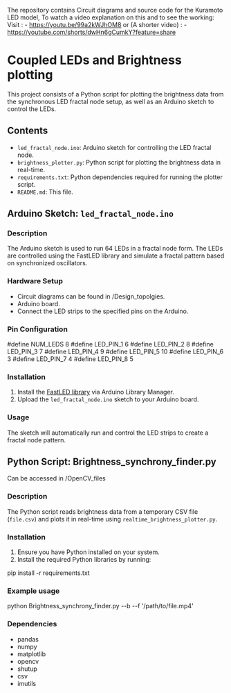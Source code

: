 The repository contains Circuit diagrams and source code for the Kuramoto LED model, To watch a video explanation on this and to see the working:
Visit : - https://youtu.be/99a2kWJhOM8
or (A shorter video) : - https://youtube.com/shorts/dwHn6gCumkY?feature=share


# Coupled LEDs and Brightness plotting

This project consists of a Python script for plotting the brightness data from the synchronous LED fractal node setup, as well as an Arduino sketch to control the LEDs.

## Contents

- `led_fractal_node.ino`: Arduino sketch for controlling the LED fractal node.
- `brightness_plotter.py`: Python script for plotting the brightness data in real-time.
- `requirements.txt`: Python dependencies required for running the plotter script.
- `README.md`: This file.

## Arduino Sketch: `led_fractal_node.ino`

### Description

The Arduino sketch is used to run 64 LEDs in a fractal node form. The LEDs are controlled using the FastLED library and simulate a fractal pattern based on synchronized oscillators.

### Hardware Setup

- Circuit diagrams can be found in /Design_topolgies.
- Arduino board.
- Connect the LED strips to the specified pins on the Arduino.

### Pin Configuration


#define NUM_LEDS 8
#define LED_PIN_1 6
#define LED_PIN_2 8
#define LED_PIN_3 7
#define LED_PIN_4 9
#define LED_PIN_5 10
#define LED_PIN_6 3
#define LED_PIN_7 4
#define LED_PIN_8 5



### Installation

1. Install the [FastLED library](https://github.com/FastLED/FastLED) via Arduino Library Manager.
2. Upload the `led_fractal_node.ino` sketch to your Arduino board.

### Usage

The sketch will automatically run and control the LED strips to create a fractal node pattern. 

## Python Script: Brightness_synchrony_finder.py

Can be accessed in /OpenCV_files

### Description

The Python script reads brightness data from a temporary CSV file (`file.csv`) and plots it in real-time using `realtime_brightness_plotter.py`.

### Installation

1. Ensure you have Python installed on your system.
2. Install the required Python libraries by running:

pip install -r requirements.txt


### Example usage

python Brightness_synchrony_finder.py --b <Threshold Value>  --f '/path/to/file.mp4'



### Dependencies
- pandas
- numpy
- matplotlib
- opencv
- shutup
- csv 
- imutils

